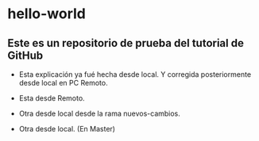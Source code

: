 # hello-world
Este es un repositorio de prueba del tutorial de GitHub
-------------------------------------------------------
- Esta explicación ya fué hecha desde local. Y corregida posteriormente desde local en PC Remoto.

- Esta desde Remoto.

- Otra desde local desde la rama nuevos-cambios.

- Otra desde local. (En Master)
